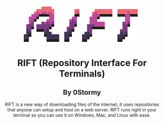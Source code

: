 <p align="center">
    <img src="icon_full.png" alt="RIFT Logo">
</p>

<h1 align="center">RIFT (Repository Interface For Terminals)</h1>
<h2 align="center">By 0Stormy</h2>

<p align="center">RIFT is a new way of downloading files of the internet, it uses repositories that anyone can setup and host on a web server. RIFT runs right in your terminal so you can use it on Windows, Mac, and Linux with ease.</p>
